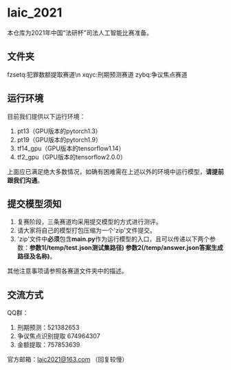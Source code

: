 # laic_2021

本仓库为2021年中国“法研杯”司法人工智能比赛准备。

## 文件夹

fzsetq:犯罪数额提取赛道\n
xqyc:刑期预测赛道
zybq:争议焦点赛道

## 运行环境
目前我们提供以下运行环境：
1. pt13（GPU版本的pytorch1.3）
2. pt19（GPU版本的pytorch1.9）
3. tf14_gpu（GPU版本的tensorflow1.14）
4. tf2_gpu（GPU版本的tensorflow2.0.0）

上面应已满足绝大多数情况，如确有困难需在上述以外的环境中运行模型，**请提前跟我们沟通**。

## 提交模型须知
1. 复赛阶段，三条赛道均采用提交模型的方式进行测评。
2. 请大家将自己的模型打包压缩为一个'zip'文件提交。
3. 'zip'文件中**必须**包含**main.py**作为运行模型的入口，且可以传递以下两个参数：**参数1(/temp/test.json测试集路径) 参数2(/temp/answer.json答案生成路径及名称)**。

其他注意事项请参照各赛道文件夹中的描述。

## 交流方式

QQ群：
1. 刑期预测：521382653
2. 争议焦点识别提取 674964307
3. 金额提取：757853639

官方邮箱：laic2021@163.com （回复较慢）
